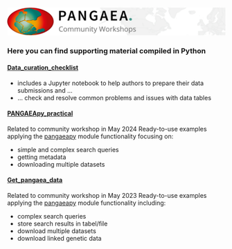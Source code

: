 ![PANGAEA Logo](../banner.png)

### Here you can find supporting material compiled in Python
#### [Data_curation_checklist](./Data_curation_checklist)
* includes a Jupyter notebook to help authors to prepare their data submissions and …
* … check and resolve common problems and issues with data tables
#### [PANGAEApy_practical](./PANGAEApy_practical)
Related to community workshop in May 2024
Ready-to-use examples applying the [pangaeapy](https://pypi.org/project/pangaeapy/) module functionality focusing on: 
* simple and complex search queries
* getting metadata
* downloading multiple datasets
#### [Get_pangaea_data](./Get_pangaea_data)
Related to community workshop in May 2023
Ready-to-use examples applying the [pangaeapy](https://pypi.org/project/pangaeapy/) module functionality including:
* complex search queries
* store search results in tabel/file
* download multiple datasets
* download linked genetic data
